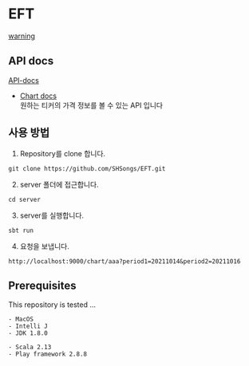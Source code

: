 # EFT

[warning](https://stackoverflow.com/questions/46922415/does-yahoo-finance-ban-web-scrapy-or-notg)

## API docs
[API-docs](/API-docs)  

- [Chart docs](/API-docs/chart.md)  
원하는 티커의 가격 정보를 볼 수 있는 API 입니다


## 사용 방법
1. Repository를 clone 합니다.
```
git clone https://github.com/SHSongs/EFT.git
```

2. server 폴더에 접근합니다.
```
cd server
```

3. server를 실행합니다.
```
sbt run
```

4. 요청을 보냅니다.
```
http://localhost:9000/chart/aaa?period1=20211014&period2=20211016
```


## Prerequisites
This repository is tested ...
```
- MacOS
- Intelli J
- JDK 1.8.0

- Scala 2.13
- Play framework 2.8.8
```
